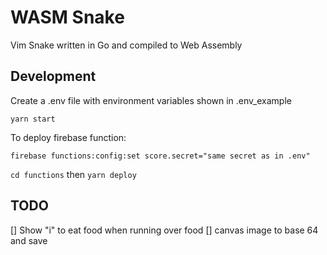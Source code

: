 # WASM Snake

Vim Snake written in Go and compiled to Web Assembly

## Development

Create a .env file with environment variables shown in .env_example

`yarn start`

To deploy firebase function:

`firebase functions:config:set score.secret="same secret as in .env"`

`cd functions` then `yarn deploy`

## TODO

[] Show "i" to eat food when running over food
[] canvas image to base 64 and save
